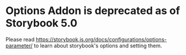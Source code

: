 # Options Addon is deprecated as of Storybook 5.0

Please read https://storybook.js.org/docs/configurations/options-parameter/ to learn about storybook's options and setting them.

